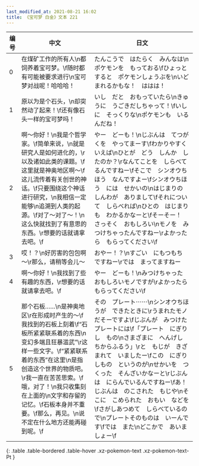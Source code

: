 ```yaml
---
last_modified_at: 2021-08-21 16:02
title: 《宝可梦 白金》文本 221
---
```

| 编号 | 中文 | 日文 |
| ---- | ---- | ---- |
| 0 | 在煤矿工作的所有人\n都饲养着宝可梦。\f随时都有可能被要求进行\n宝可梦对战呢！哈哈哈！ | たんこうで　はたらく　みんなは\nポケモンを　もっておる\fひょっとすると　ポケモンしょうぶを\nいどまれるかもな！　ははは！ |
| 1 | 原以为是个石头，\n却突然动了起来！\f还有像石头一样的宝可梦吗！ | いし　だと　おもっていたら\nきゅうに　うごきだしちゃって！\fいしに　そっくりな\nポケモンも　いるんだね！ |
| 2 | 啊～你好！\n我是个哲学家。\f简单来说，\n就是研究人是如何进化的，\r以及诸如此类的课题。\f这里就是神奥地区啊～\f这儿流传着有关创世的神话。\f只要围绕这个神话进行研究，\n我相信一定能够\n追溯到人类的起源。\f对了～对了～！\n这么快就找到了有意思的东西。\r想要的话就请拿去吧。\f | やー　どーも！\nじぶんは　てつがくを　やってまーす\fわかりやすく　いえば\nひとが　どう　しんか　したのか？\rなんてことを　しらべてるんですねー\fそこで　シンオウちほう　なんですよー\fシンオウちほう　には　せかいの\nはじまりの　しんわが　ありまして\fそれについて　しらべれば\nひとの　はじまりも　わかるかなーと\fそーそー！　さっそく　おもしろい\nモノを　みつけちゃったんですねー\rよかったら　もらってください\f |
| 3 | 哎！？\n好厉害的包包啊～\r那么，请稍等会儿～ | おやー！？\nすごい　にもつもち　ですねー\rでは　まってますねー |
| 4 | 啊～你好！\n我找到了些有趣的东西，\r想要的话就请拿去吧。\f | やー　どーも！\nみつけちゃった　おもしろいモノですが\rよかったら　もらってください\f |
| 5 | 那个石板……\n是神奥地区\r在形成时产生的～\f我找到的石板上刻着\f“石板所紧紧联系着的东西\n变幻多端且狂暴滥武”\r这样一些文字。\f“紧紧联系着的东西”在这里\n是指创造这个世界的物质吧。\r我一直在苦苦思索。\f哦，对了！\n我只收集刻在上面的\n文字和存留的记忆。\f石板本身并不重要。\f那么，再见。\n说不定在什么地方还能再碰到呢。\f | その　プレート⋯⋯\nシンオウちほうが　できたときに\rうまれたモノ　だそーですよ\fじぶんが　みつけた　プレートには\f「プレート　にぎりし　もの\nさまざまに　へんげし　ちからふるう」\rと　もじが　きざまれて　いましたー\fこの　にぎりしもの　というのが\nせかいを　つくった　そんざいかなーと\rじぶんは　にらんでいるんですねー\fあ！　じぶんは　のこされた　もじや\nそこに　こめられた　おもい　などを\fさがしあつめて　しらべているので\nプレートそのものは　いーんです\fでは　また\nどこかで　あいましょー\f |
{: .table .table-bordered .table-hover .xz-pokemon-text .xz-pokemon-text-Pt }